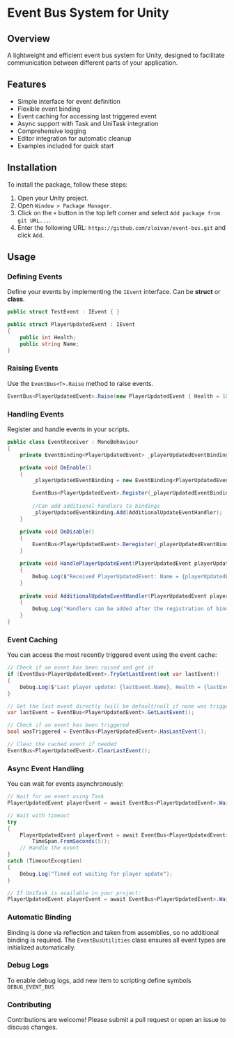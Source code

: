 # Event Bus System for Unity

## Overview

A lightweight and efficient event bus system for Unity, designed to facilitate communication between different parts of
your application.

## Features

- Simple interface for event definition
- Flexible event binding
- Event caching for accessing last triggered event
- Async support with Task and UniTask integration
- Comprehensive logging
- Editor integration for automatic cleanup
- Examples included for quick start

## Installation

To install the package, follow these steps:

1. Open your Unity project.
2. Open `Window > Package Manager`.
3. Click on the `+` button in the top left corner and select `Add package from git URL...`.
4. Enter the following URL: `https://github.com/zloivan/event-bus.git` and click `Add`.

## Usage

### Defining Events

Define your events by implementing the `IEvent` interface. Can be **struct** or **class**.

```csharp
public struct TestEvent : IEvent { }

public struct PlayerUpdatedEvent : IEvent 
{
    public int Health;
    public string Name;
}
```

### Raising Events

Use the `EventBus<T>.Raise` method to raise events.

```csharp
EventBus<PlayerUpdatedEvent>.Raise(new PlayerUpdatedEvent { Health = 100, Name = "Player1" });
```

### Handling Events

Register and handle events in your scripts.

```csharp
public class EventReceiver : MonoBehaviour
{
    private EventBinding<PlayerUpdatedEvent> _playerUpdatedEventBinding;

    private void OnEnable()
    {
        _playerUpdatedEventBinding = new EventBinding<PlayerUpdatedEvent>(HandlePlayerUpdateEvent);

        EventBus<PlayerUpdatedEvent>.Register(_playerUpdatedEventBinding);
        
        //Can add additional handlers to bindings
        _playerUpdatedEventBinding.Add(AdditionalUpdateEventHandler);
    }

    private void OnDisable()
    {
        EventBus<PlayerUpdatedEvent>.Deregister(_playerUpdatedEventBinding);
    }

    private void HandlePlayerUpdateEvent(PlayerUpdatedEvent playerUpdatedEvent)
    {
        Debug.Log($"Received PlayerUpdatedEvent: Name = {playerUpdatedEvent.Name}, Health = {playerUpdatedEvent.Health}");
    }
    
    private void AdditionalUpdateEventHandler(PlayerUpdatedEvent playerUpdatedEvent)
    {
        Debug.Log("Handlers can be added after the registration of binder");
    }
}
```

### Event Caching

You can access the most recently triggered event using the event cache:

```csharp
// Check if an event has been raised and get it
if (EventBus<PlayerUpdatedEvent>.TryGetLastEvent(out var lastEvent))
{
    Debug.Log($"Last player update: {lastEvent.Name}, Health = {lastEvent.Health}");
}

// Get the last event directly (will be default/null if none was triggered)
var lastEvent = EventBus<PlayerUpdatedEvent>.GetLastEvent();

// Check if an event has been triggered
bool wasTriggered = EventBus<PlayerUpdatedEvent>.HasLastEvent();

// Clear the cached event if needed
EventBus<PlayerUpdatedEvent>.ClearLastEvent();
```

### Async Event Handling

You can wait for events asynchronously:

```csharp
// Wait for an event using Task
PlayerUpdatedEvent playerEvent = await EventBus<PlayerUpdatedEvent>.WaitForEventAsync();

// Wait with timeout
try 
{
    PlayerUpdatedEvent playerEvent = await EventBus<PlayerUpdatedEvent>.WaitForEventAsync(
        TimeSpan.FromSeconds(5));
    // Handle the event
}
catch (TimeoutException) 
{
    Debug.Log("Timed out waiting for player update");
}

// If UniTask is available in your project:
PlayerUpdatedEvent playerEvent = await EventBus<PlayerUpdatedEvent>.WaitForEventUniTaskAsync();
```

### Automatic Binding

Binding is done via reflection and taken from assemblies, so no additional binding is required. The `EventBusUtilities`
class ensures all event types are initialized automatically.

### Debug Logs

To enable debug logs, add new item to scripting define symbols `DEBUG_EVENT_BUS`

### Contributing

Contributions are welcome! Please submit a pull request or open an issue to discuss changes.